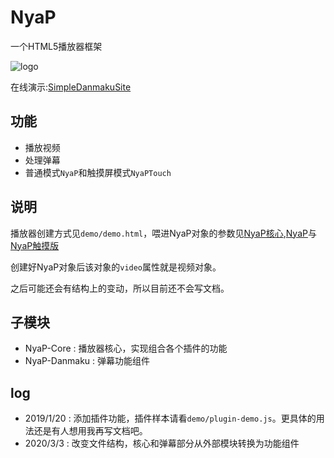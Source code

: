 NyaP
====

一个HTML5播放器框架

![logo](https://jiajiajiang.github.io/staticRepo/NyaP/logo.png)

在线演示:[SimpleDanmakuSite](https://danmaku.luojia.me/player/?id=3)

## 功能
* 播放视频
* 处理弹幕
* 普通模式`NyaP`和触摸屏模式`NyaPTouch`

## 说明

播放器创建方式见`demo/demo.html`，喂进NyaP对象的参数见[NyaP核心](https://github.com/JiaJiaJiang/NyaP/blob/master/component/NyaP-Core/index.js#L14),[NyaP](https://github.com/JiaJiaJiang/NyaP/blob/master/src/NyaP.js#L24)与[NyaP触摸版](https://github.com/JiaJiaJiang/NyaP/blob/master/src/NyaPTouch.js#L22)

创建好NyaP对象后该对象的`video`属性就是视频对象。

之后可能还会有结构上的变动，所以目前还不会写文档。

## 子模块
* NyaP-Core : 播放器核心，实现组合各个插件的功能
* NyaP-Danmaku : 弹幕功能组件

## log
* 2019/1/20 : 添加插件功能，插件样本请看`demo/plugin-demo.js`。更具体的用法还是有人想用我再写文档吧。
* 2020/3/3	: 改变文件结构，核心和弹幕部分从外部模块转换为功能组件
